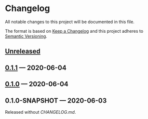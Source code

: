 # Changelog

All notable changes to this project will be documented in this file.

The format is based on [Keep a Changelog](http://keepachangelog.com)
and this project adheres to [Semantic Versioning](http://semver.org/spec/v2.0.0.html).


## [Unreleased]

## [0.1.1] — 2020-06-04

## [0.1.0] — 2020-06-04

## 0.1.0-SNAPSHOT — 2020-06-03
Released without _CHANGELOG.md_.


[0.1.0]: https://github.com/b-social/kafka-event-processor/compare/0.1.0-SNAPSHOT...0.1.0
[0.1.1]: https://github.com/b-social/kafka-event-processor/compare/0.1.0...0.1.1
[Unreleased]: https://github.com/b-social/kafka-event-processor/compare/0.1.1...HEAD
